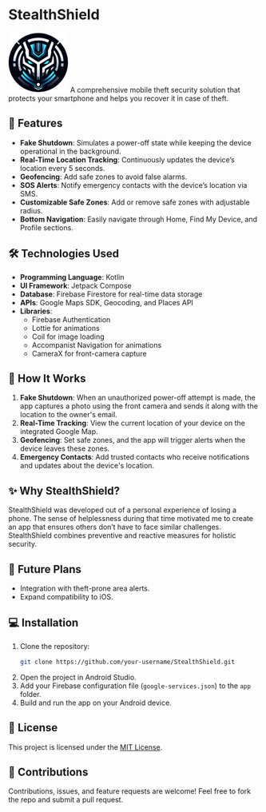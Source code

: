 # StealthShield  
![StealthShield](screenshots/App_logo_1.png)
A comprehensive mobile theft security solution that protects your smartphone and helps you recover it in case of theft.

## 🚀 Features  
- **Fake Shutdown**: Simulates a power-off state while keeping the device operational in the background.  
- **Real-Time Location Tracking**: Continuously updates the device’s location every 5 seconds.  
- **Geofencing**: Add safe zones to avoid false alarms.  
- **SOS Alerts**: Notify emergency contacts with the device’s location via SMS.  
- **Customizable Safe Zones**: Add or remove safe zones with adjustable radius.  
- **Bottom Navigation**: Easily navigate through Home, Find My Device, and Profile sections.  

## 🛠️ Technologies Used  
- **Programming Language**: Kotlin  
- **UI Framework**: Jetpack Compose  
- **Database**: Firebase Firestore for real-time data storage  
- **APIs**: Google Maps SDK, Geocoding, and Places API  
- **Libraries**:  
  - Firebase Authentication  
  - Lottie for animations  
  - Coil for image loading  
  - Accompanist Navigation for animations  
  - CameraX for front-camera capture  

## 📖 How It Works  
1. **Fake Shutdown**: When an unauthorized power-off attempt is made, the app captures a photo using the front camera and sends it along with the location to the owner's email.  
2. **Real-Time Tracking**: View the current location of your device on the integrated Google Map.  
3. **Geofencing**: Set safe zones, and the app will trigger alerts when the device leaves these zones.  
4. **Emergency Contacts**: Add trusted contacts who receive notifications and updates about the device's location.  


## ✨ Why StealthShield?  
StealthShield was developed out of a personal experience of losing a phone. The sense of helplessness during that time motivated me to create an app that ensures others don’t have to face similar challenges. StealthShield combines preventive and reactive measures for holistic security.  

## 🌟 Future Plans  
- Integration with theft-prone area alerts.  
- Expand compatibility to iOS.  

## 💻 Installation  
1. Clone the repository:  
   ```bash  
   git clone https://github.com/your-username/StealthShield.git  
   ```  
2. Open the project in Android Studio.  
3. Add your Firebase configuration file (`google-services.json`) to the `app` folder.  
4. Build and run the app on your Android device.  

## 📜 License  
This project is licensed under the [MIT License](LICENSE).  

## 🙌 Contributions  
Contributions, issues, and feature requests are welcome! Feel free to fork the repo and submit a pull request.  
